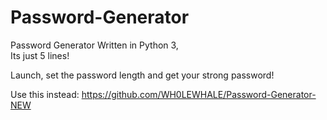 # Password-Generator
Password Generator Written in Python 3,
<br> Its just 5 lines!

Launch, set the password length and get your strong password!

Use this instead: https://github.com/WH0LEWHALE/Password-Generator-NEW
